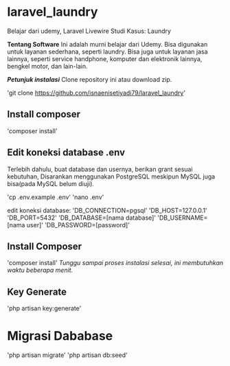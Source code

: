 # laravel_laundry
Belajar dari udemy, Laravel Livewire Studi Kasus: Laundry

**Tentang Software**
Ini adalah murni belajar dari Udemy. Bisa digunakan untuk layanan sederhana, seperti laundry. Bisa juga untuk layanan jasa lainnya, seperti service handphone, komputer dan elektronik lainnya, bengkel motor, dan lain-lain.

**_Petunjuk instalasi_**
Clone repository ini atau download zip.

'git clone https://github.com/isnaenisetiyadi79/laravel_laundry'

## Install composer
'composer install'

## Edit koneksi database .env
Terlebih dahulu, buat database dan usernya, berikan grant sesuai kebutuhan,
Disarankan menggunakan PostgreSQL meskipun MySQL juga bisa(pada MySQL belum diuji).

'cp .env.example .env'
'nano .env'

edit koneksi database:
'DB_CONNECTION=pgsql'
'DB_HOST=127.0.0.1'
'DB_PORT=5432'
'DB_DATABASE=[nama database]'
'DB_USERNAME=[nama user]'
'DB_PASSWORD=[password]'

## Install Composer
'composer install'
_Tunggu sampai proses instalasi selesai, ini membutuhkan waktu beberapa menit._


## Key Generate
'php artisan key:generate'

# Migrasi Dababase
'php artisan migrate'
'php artisan db:seed'
